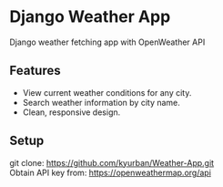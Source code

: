 # Django Weather App

Django weather fetching app with OpenWeather API

## Features

- View current weather conditions for any city.
- Search weather information by city name.
- Clean, responsive design.

## Setup

git clone: https://github.com/kyurban/Weather-App.git <br>
Obtain API key from: https://openweathermap.org/api

